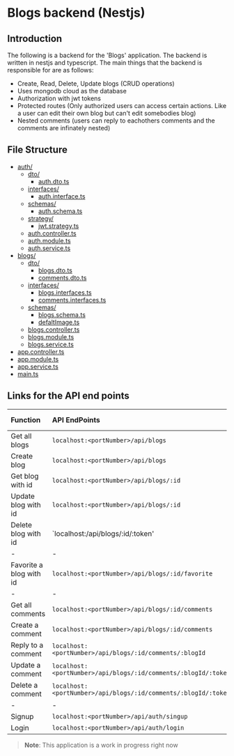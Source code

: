 # Blogs backend (Nestjs)

## Introduction

The following is a backend for the 'Blogs' application. The backend is written in nestjs and typescript. The main things that the backend is responsible for are as follows:

- Create, Read, Delete, Update blogs (CRUD operations)
- Uses mongodb cloud as the database
- Authorization with jwt tokens
- Protected routes (Only authorized users can access certain actions. Like a user can edit their own blog but can't edit somebodies blog)
- Nested comments (users can reply to eachothers comments and the comments are infinately nested)

## File Structure

- [auth/](.\src\auth)
  - [dto/](.\src\auth\dto)
    - [auth.dto.ts](.\src\auth\dto\auth.dto.ts)
  - [interfaces/](.\src\auth\interfaces)
    - [auth.interface.ts](.\src\auth\interfaces\auth.interface.ts)
  - [schemas/](.\src\auth\schemas)
    - [auth.schema.ts](.\src\auth\schemas\auth.schema.ts)
  - [strategy/](.\src\auth\strategy)
    - [jwt.strategy.ts](.\src\auth\strategy\jwt.strategy.ts)
  - [auth.controller.ts](.\src\auth\auth.controller.ts)
  - [auth.module.ts](.\src\auth\auth.module.ts)
  - [auth.service.ts](.\src\auth\auth.service.ts)
- [blogs/](.\src\blogs)
  - [dto/](.\src\blogs\dto)
    - [blogs.dto.ts](.\src\blogs\dto\blogs.dto.ts)
    - [comments.dto.ts](.\src\blogs\dto\comments.dto.ts)
  - [interfaces/](.\src\blogs\interfaces)
    - [blogs.interfaces.ts](.\src\blogs\interfaces\blogs.interfaces.ts)
    - [comments.interfaces.ts](.\src\blogs\interfaces\comments.interfaces.ts)
  - [schemas/](.\src\blogs\schemas)
    - [blogs.schema.ts](.\src\blogs\schemas\blogs.schema.ts)
    - [defaltImage.ts](.\src\blogs\schemas\defaltImage.ts)
  - [blogs.controller.ts](.\src\blogs\blogs.controller.ts)
  - [blogs.module.ts](.\src\blogs\blogs.module.ts)
  - [blogs.service.ts](.\src\blogs\blogs.service.ts)
- [app.controller.ts](.\src\app.controller.ts)
- [app.module.ts](.\src\app.module.ts)
- [app.service.ts](.\src\app.service.ts)
- [main.ts](.\src\main.ts)

## Links for the API end points

| Function                | API EndPoints                                                  | Request Type |
| :---------------------- | :------------------------------------------------------------- | :----------- |
| Get all blogs           | `localhost:<portNumber>/api/blogs`                             | **GET**      |
| Create blog             | `localhost:<portNumber>/api/blogs`                             | **POST**     |
| Get blog with id        | `localhost:<portNumber>/api/blogs/:id`                         | **GET**      |
| Update blog with id     | `localhost:<portNumber>/api/blogs/:id`                         | **PUT**      |
| Delete blog with id     | `localhost:<portNumber>/api/blogs/:id/:token'                  | **DELETE**   |
| -                       | -                                                              | -            |
| Favorite a blog with id | `localhost:<portNumber>/api/blogs/:id/favorite`                | **PUT**      |
| -                       | -                                                              | -            |
| Get all comments        | `localhost:<portNumber>/api/blogs/:id/comments`                | **GET**      |
| Create a comment        | `localhost:<portNumber>/api/blogs/:id/comments`                | **POST**     |
| Reply to a comment      | `localhost:<portNumber>/api/blogs/:id/comments/:blogId`        | **POST**     |
| Update a comment        | `localhost:<portNumber>/api/blogs/:id/comments/:blogId/:token` | **PUT**      |
| Delete a comment        | `localhost:<portNumber>/api/blogs/:id/comments/:blogId/:token` | **DELETE**   |
| -                       | -                                                              | -            |
| Signup                  | `localhost:<portNumber>/api/auth/singup`                       | **POST**     |
| Login                   | `localhost:<portNumber>/api/auth/login`                        | **POST**     |

> **Note**: This application is a work in progress right now
